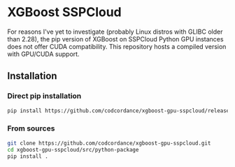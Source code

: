 # XGBoost SSPCloud

For reasons I've yet to investigate (probably Linux distros with GLIBC older than 2.28), the pip version of XGBoost on SSPCloud Python GPU instances does not offer CUDA compatibility. This repository hosts a compiled version with GPU/CUDA support.

## Installation

### Direct pip installation
```bash
pip install https://github.com/codcordance/xgboost-gpu-sspcloud/releases/download/v3.0.0.0.dev0/xgboost-3.0.0.dev0-py3-none-manylinux_2_35_x86_64.whl
```

### From sources
```bash
git clone https://github.com/codcordance/xgboost-gpu-sspcloud.git
cd xgboost-gpu-sspcloud/src/python-package
pip install .
```
